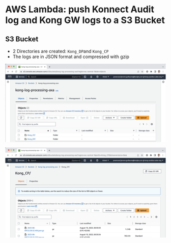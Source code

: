 # AWS Lambda: push Konnect Audit log and Kong GW logs to a S3 Bucket

## S3 Bucket
- 2 Directories are created: `Kong_DP`and `Kong_CP`
- The logs are in JSON format and compressed with gzip

![Alt text](/images/1-S3-Directories.png?raw=true "S3 Bucket - Directories")

![Alt text](/images/2-S3-Logs.png?raw=true "S3 Bucket - Files")
